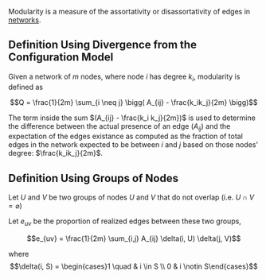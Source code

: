 Modularity is a measure of the assortativity or disassortativity of edges in [networks](network.md).


## Definition Using Divergence from the Configuration Model
Given a network of $m$ nodes, where node $i$ has degree $k_i$, modularity is defined as 

$$Q = \frac{1}{2m} \sum_{i \neq j} \bigg( A_{ij} - \frac{k_ik_j}{2m} \bigg)$$

The term inside the sum $(A_{ij} - \frac{k_i k_j}{2m})$ is used to determine the difference between the actual presence of an edge ($A_{ij}$) and the expectation of the edges existance as computed as the fraction of total edges in the network expected to be between $i$ and $j$ based on those nodes' degree: $\frac{k_ik_j}{2m}$.


## Definition Using Groups of Nodes

Let $U$ and $V$ be two groups of nodes $U$ and $V$ that do not overlap (i.e. $U \cap V = \varnothing$)

Let $e_{uv}$ be the proportion of realized edges between these two groups, 

$$e_{uv} = \frac{1}{2m} \sum_{i,j} A_{ij} \delta(i, U) \delta(j, V)$$

where $$\delta(i, S) = \begin{cases}1 \quad & i \in S \\ 0 & i \notin S\end{cases}$$